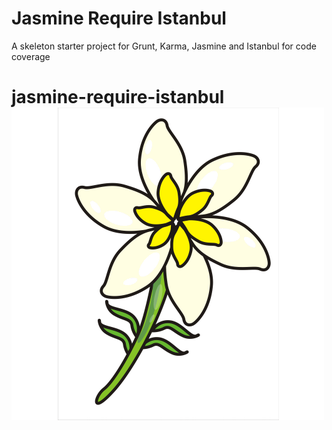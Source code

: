Jasmine Require Istanbul
========================

A skeleton starter project for Grunt, Karma, Jasmine and Istanbul for code coverage

jasmine-require-istanbul ![](jasmine.gif)
=========

